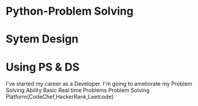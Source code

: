 # Python-Problem Solving
# Sytem Design
# Using PS & DS
I've started my career as a Developer.
I'm going to ameliorate my Problem Solving Ability
Basic Real time Problems 
Problem Solving Platform(CodeChef,HackerRank,Leetcode)

